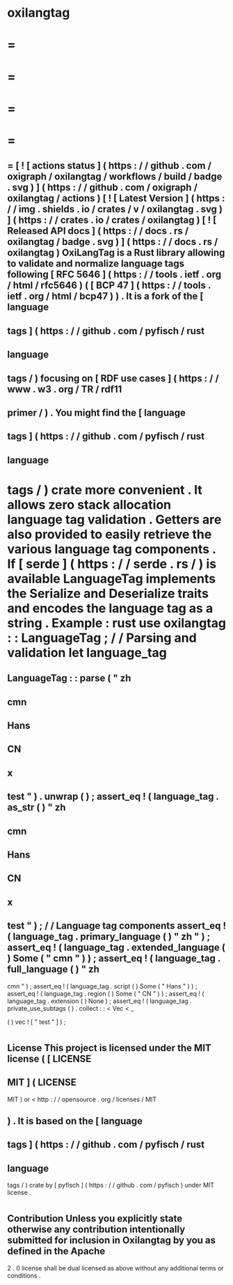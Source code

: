 oxilangtag
=
=
=
=
=
=
=
=
=
=
[
!
[
actions
status
]
(
https
:
/
/
github
.
com
/
oxigraph
/
oxilangtag
/
workflows
/
build
/
badge
.
svg
)
]
(
https
:
/
/
github
.
com
/
oxigraph
/
oxilangtag
/
actions
)
[
!
[
Latest
Version
]
(
https
:
/
/
img
.
shields
.
io
/
crates
/
v
/
oxilangtag
.
svg
)
]
(
https
:
/
/
crates
.
io
/
crates
/
oxilangtag
)
[
!
[
Released
API
docs
]
(
https
:
/
/
docs
.
rs
/
oxilangtag
/
badge
.
svg
)
]
(
https
:
/
/
docs
.
rs
/
oxilangtag
)
OxiLangTag
is
a
Rust
library
allowing
to
validate
and
normalize
language
tags
following
[
RFC
5646
]
(
https
:
/
/
tools
.
ietf
.
org
/
html
/
rfc5646
)
(
[
BCP
47
]
(
https
:
/
/
tools
.
ietf
.
org
/
html
/
bcp47
)
)
.
It
is
a
fork
of
the
[
language
-
tags
]
(
https
:
/
/
github
.
com
/
pyfisch
/
rust
-
language
-
tags
/
)
focusing
on
[
RDF
use
cases
]
(
https
:
/
/
www
.
w3
.
org
/
TR
/
rdf11
-
primer
/
)
.
You
might
find
the
[
language
-
tags
]
(
https
:
/
/
github
.
com
/
pyfisch
/
rust
-
language
-
tags
/
)
crate
more
convenient
.
It
allows
zero
stack
allocation
language
tag
validation
.
Getters
are
also
provided
to
easily
retrieve
the
various
language
tag
components
.
If
[
serde
]
(
https
:
/
/
serde
.
rs
/
)
is
available
LanguageTag
implements
the
Serialize
and
Deserialize
traits
and
encodes
the
language
tag
as
a
string
.
Example
:
rust
use
oxilangtag
:
:
LanguageTag
;
/
/
Parsing
and
validation
let
language_tag
=
LanguageTag
:
:
parse
(
"
zh
-
cmn
-
Hans
-
CN
-
x
-
test
"
)
.
unwrap
(
)
;
assert_eq
!
(
language_tag
.
as_str
(
)
"
zh
-
cmn
-
Hans
-
CN
-
x
-
test
"
)
;
/
/
Language
tag
components
assert_eq
!
(
language_tag
.
primary_language
(
)
"
zh
"
)
;
assert_eq
!
(
language_tag
.
extended_language
(
)
Some
(
"
cmn
"
)
)
;
assert_eq
!
(
language_tag
.
full_language
(
)
"
zh
-
cmn
"
)
;
assert_eq
!
(
language_tag
.
script
(
)
Some
(
"
Hans
"
)
)
;
assert_eq
!
(
language_tag
.
region
(
)
Some
(
"
CN
"
)
)
;
assert_eq
!
(
language_tag
.
extension
(
)
None
)
;
assert_eq
!
(
language_tag
.
private_use_subtags
(
)
.
collect
:
:
<
Vec
<
_
>
>
(
)
vec
!
[
"
test
"
]
)
;
#
#
License
This
project
is
licensed
under
the
MIT
license
(
[
LICENSE
-
MIT
]
(
LICENSE
-
MIT
)
or
<
http
:
/
/
opensource
.
org
/
licenses
/
MIT
>
)
.
It
is
based
on
the
[
language
-
tags
]
(
https
:
/
/
github
.
com
/
pyfisch
/
rust
-
language
-
tags
/
)
crate
by
[
pyfisch
]
(
https
:
/
/
github
.
com
/
pyfisch
)
under
MIT
license
.
#
#
#
Contribution
Unless
you
explicitly
state
otherwise
any
contribution
intentionally
submitted
for
inclusion
in
Oxilangtag
by
you
as
defined
in
the
Apache
-
2
.
0
license
shall
be
dual
licensed
as
above
without
any
additional
terms
or
conditions
.
